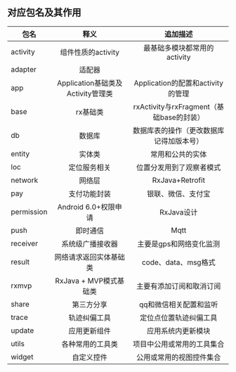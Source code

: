 ## 对应包名及其作用

| 包名        | 释义   |  追加描述  |
| --------   | :-----:  | :----:  |
| activity      | 组件性质的activity   |   最基础多模块都常用的activity     |
| adapter        |   适配器   |      |
| app        |    Application基础类及Activity管理类    |  Application的配置和activity的管理  |
| base        |    rx基础类    |  rxActivity与rxFragment（基础base的封装）  |
| db        |    数据库    |  数据库表的操作（更改数据库记得加版本号）  |
| entity        |    实体类    |  常用和公共的实体  |
| loc        |    定位服务相关    | 位置分发用到了观察者模式   |
| network        |    网络层    | RxJava+Retrofit   |
| pay        |    支付功能封装    | 银联、微信、支付宝   |
| permission        |    Android 6.0+权限申请    | RxJava设计   |
| push        |    即时通信    | Mqtt   |
| receiver        |    系统级广播接收器    |  主要是gps和网络变化监测  |
| result        |    网络请求返回实体基础类    |  code、data、msg格式  |
| rxmvp        |    RxJava + MVP模式基础类    |  主要有添加订阅和取消订阅  |
| share        |    第三方分享    |  qq和微信相关配置和监听  |
| trace        |    轨迹纠偏工具    |  定位点位置轨迹纠偏工具  |
| update        |    应用更新组件    |  应用系统内更新模块  |
| utils        |    各种常用的工具类    |  项目中公用或常用的工具集合  |
| widget        |    自定义控件   |  公用或常用的视图控件集合  |